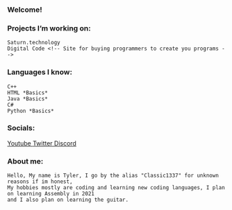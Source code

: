### Welcome!

### Projects I’m working on:
	Saturn.technology
	Digital Code <!-- Site for buying programmers to create you programs -->

### Languages I know:
	C++
	HTML *Basics*
	Java *Basics*
	C#
	Python *Basics*
	
### Socials:
<a href = "https://www.youtube.com/channel/UCIfT4nxWaqUlU7IiYj5NYDA"> Youtube </a>
	<a href = "https://twitter.com/classic1337"> Twitter </a>
	<a href = "https://discord.gg/P9Mp2GTYVt"> Discord </a>
	
### About me:
	Hello, My name is Tyler, I go by the alias "Classic1337" for unknown reasons if im honest,
	My hobbies mostly are coding and learning new coding languages, I plan on learning Assembly in 2021
	and I also plan on learning the guitar.
